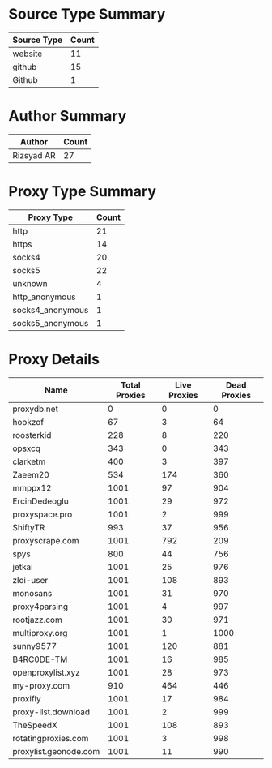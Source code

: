 # Source Type Summary

| Source Type | Count |
|-------------|-------|
| website | 11 |
| github | 15 |
| Github | 1 |


# Author Summary

| Author | Count |
|--------|-------|
| Rizsyad AR | 27 |


# Proxy Type Summary

| Proxy Type | Count |
|------------|-------|
| http | 21 |
| https | 14 |
| socks4 | 20 |
| socks5 | 22 |
| unknown | 4 |
| http_anonymous | 1 |
| socks4_anonymous | 1 |
| socks5_anonymous | 1 |


# Proxy Details

| Name | Total Proxies | Live Proxies | Dead Proxies |
|------|---------------|--------------|---------------|
| proxydb.net | 0 | 0 | 0 |
| hookzof | 67 | 3 | 64 |
| roosterkid | 228 | 8 | 220 |
| opsxcq | 343 | 0 | 343 |
| clarketm | 400 | 3 | 397 |
| Zaeem20 | 534 | 174 | 360 |
| mmppx12 | 1001 | 97 | 904 |
| ErcinDedeoglu | 1001 | 29 | 972 |
| proxyspace.pro | 1001 | 2 | 999 |
| ShiftyTR | 993 | 37 | 956 |
| proxyscrape.com | 1001 | 792 | 209 |
| spys | 800 | 44 | 756 |
| jetkai | 1001 | 25 | 976 |
| zloi-user | 1001 | 108 | 893 |
| monosans | 1001 | 31 | 970 |
| proxy4parsing | 1001 | 4 | 997 |
| rootjazz.com | 1001 | 30 | 971 |
| multiproxy.org | 1001 | 1 | 1000 |
| sunny9577 | 1001 | 120 | 881 |
| B4RC0DE-TM | 1001 | 16 | 985 |
| openproxylist.xyz | 1001 | 28 | 973 |
| my-proxy.com | 910 | 464 | 446 |
| proxifly | 1001 | 17 | 984 |
| proxy-list.download | 1001 | 2 | 999 |
| TheSpeedX | 1001 | 108 | 893 |
| rotatingproxies.com | 1001 | 3 | 998 |
| proxylist.geonode.com | 1001 | 11 | 990 |
